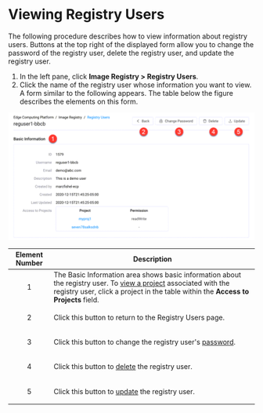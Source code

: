 # Viewing Registry Users

The following procedure describes how to view information about registry users. Buttons at the top right of the displayed form allow you to change the password of the registry user, delete the registry user, and update the registry user.

1. In the left pane, click **Image Registry > Registry Users**.
2. Click the name of the registry user whose information you want to view. A form similar to the following appears. The table below the figure describes the elements on this form.

<p align=center><img src="/docs/resources/images/registry/edit-user.png" width="650">

| **Element Number**       | **Description**                               |
| -------------------------|-----------------------------------------------| 
<p style="text-align: center;">1<p>                                                                                                       | The Basic Information area shows basic information about the registry user. To [view a project](</docs/portal/image-registry/viewing-projects.md>) associated with the registry user, click a project in the table within the **Access to Projects** field.                                            |
| <p style="text-align: center;">2</p>                        | Click this button to return to the Registry Users page.                                                                 |
| <p style="text-align: center;">3</p>                        | Click this button to change the registry user's [password](</docs/portal/registry-users/changing-passwords.md>).            |
| <p style="text-align: center;">4</p>                        | Click this button to [delete](</docs/portal/registry-users/deleting-users.md>) the registry user. |
| <p style="text-align: center;">5</p>                        | Click this button to [update](</docs/portal/registry-users/updating-users.md>) the registry user.                       |
